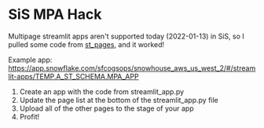 # SiS MPA Hack

Multipage streamlit apps aren't supported today (2022-01-13) in SiS, so I pulled
some code from [st_pages](https://github.com/blackary/st_pages), and it worked!

Example app: https://app.snowflake.com/sfcogsops/snowhouse_aws_us_west_2/#/streamlit-apps/TEMP.A_ST_SCHEMA.MPA_APP

1. Create an app with the code from streamlit_app.py
2. Update the page list at the bottom of the streamlit_app.py file
3. Upload all of the other pages to the stage of your app
4. Profit!